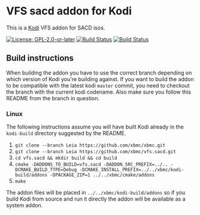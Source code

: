 # VFS sacd addon for Kodi

This is a [Kodi](https://kodi.tv) VFS addon for SACD isos.

[![License: GPL-2.0-or-later](https://img.shields.io/badge/License-GPL%20v2+-blue.svg)](LICENSE.md)
[![Build Status](https://travis-ci.org/xbmc/vfs.sacd.svg?branch=Leia)](https://travis-ci.org/xbmc/vfs.sacd/branches)
[![Build Status](https://dev.azure.com/teamkodi/binary-addons/_apis/build/status/xbmc.vfs.sacd?branchName=Leia)](https://dev.azure.com/teamkodi/binary-addons/_build/latest?definitionId=53&branchName=Leia)
<!--- [![Build Status](https://ci.appveyor.com/api/projects/status/github/xbmc/vfs.sacd?branch=Leia&svg=true)](https://ci.appveyor.com/project/xbmc/vfs-sacd?branch=Leia) -->

## Build instructions

When building the addon you have to use the correct branch depending on which version of Kodi you're building against.
If you want to build the addon to be compatible with the latest kodi `master` commit, you need to checkout the branch with the current kodi codename.
Also make sure you follow this README from the branch in question.

### Linux

The following instructions assume you will have built Kodi already in the `kodi-build` directory 
suggested by the README.

1. `git clone --branch Leia https://github.com/xbmc/xbmc.git`
2. `git clone --branch Leia https://github.com/xbmc/vfs.sacd.git`
3. `cd vfs.sacd && mkdir build && cd build`
4. `cmake -DADDONS_TO_BUILD=vfs.sacd -DADDON_SRC_PREFIX=../.. -DCMAKE_BUILD_TYPE=Debug -DCMAKE_INSTALL_PREFIX=../../xbmc/kodi-build/addons -DPACKAGE_ZIP=1 ../../xbmc/cmake/addons`
5. `make`

The addon files will be placed in `../../xbmc/kodi-build/addons` so if you build Kodi from source and run it directly 
the addon will be available as a system addon.
